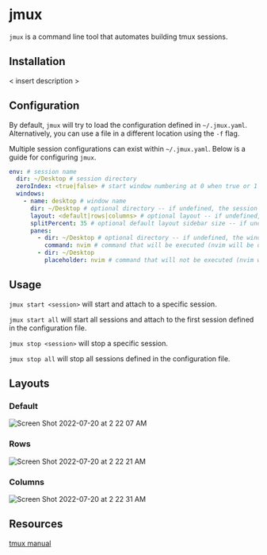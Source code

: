 # jmux

`jmux` is a command line tool that automates building tmux sessions.

## Installation

< insert description >

## Configuration

By default, `jmux` will try to load the configuration defined in `~/.jmux.yaml`. Alternatively, you can use a file in a different location using the `-f` flag.

Multiple session configurations can exist within `~/.jmux.yaml`. Below is a guide for configuring `jmux`.

```yaml
env: # session name
  dir: ~/Desktop # session directory
  zeroIndex: <true|false> # start window numbering at 0 when true or 1 when false
  windows:
    - name: desktop # window name
      dir: ~/Desktop # optional directory -- if undefined, the session directory is used
      layout: <default|rows|columns> # optional layout -- if undefined, the default layout is used
      splitPercent: 35 # optional default layout sidebar size -- if undefined, 35 is used
      panes:
        - dir: ~/Desktop # optional directory -- if undefined, the window directory is used
          command: nvim # command that will be executed (nvim will be open)
        - dir: ~/Desktop
          placeholder: nvim # command that will not be executed (nvim won't be open)
```

## Usage

`jmux start <session>` will start and attach to a specific session.

`jmux start all` will start all sessions and attach to the first session defined in the configuration file.

`jmux stop <session>` will stop a specific session.

`jmux stop all` will stop all sessions defined in the configuration file.

## Layouts

### Default
![Screen Shot 2022-07-20 at 2 22 07 AM](https://user-images.githubusercontent.com/7513070/179911297-b6754c16-0825-414c-94b2-facd207ae1ca.png)

### Rows
![Screen Shot 2022-07-20 at 2 22 21 AM](https://user-images.githubusercontent.com/7513070/179911303-8b191ba4-de6d-473f-bc94-0a585d5d1148.png)

### Columns
![Screen Shot 2022-07-20 at 2 22 31 AM](https://user-images.githubusercontent.com/7513070/179911314-28eb8ba7-ab9c-4053-88ef-3804048316e5.png)

## Resources

[tmux manual](https://man7.org/linux/man-pages/man1/tmux.1.html)
